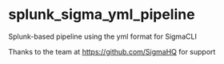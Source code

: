# splunk_sigma_yml_pipeline
Splunk-based pipeline using the yml format for SigmaCLI

Thanks to the team at https://github.com/SigmaHQ for support
